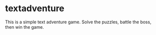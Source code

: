 # textadventure
This is a simple text adventure game. Solve the puzzles, battle the boss, then win the game.
